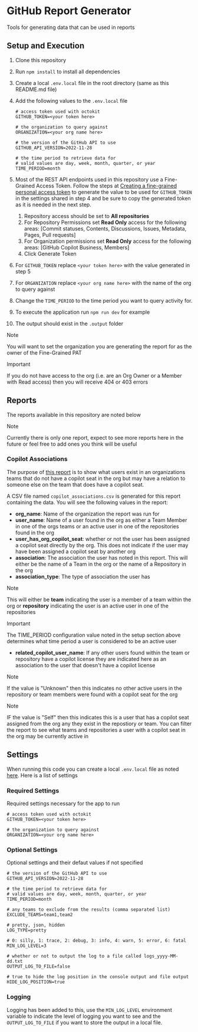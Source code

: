 # GitHub Report Generator

Tools for generating data that can be used in reports

## Setup and Execution

1. Clone this repository
2. Run `npm install` to install all dependencies
3. Create a local `.env.local` file in the root directory (same as this README.md file)
4. Add the following values to the `.env.local` file

    ```
    # access token used with octokit
    GITHUB_TOKEN=<your token here>

    # the organization to query against
    ORGANIZATION=<your org name here>
 
    # the version of the GitHub API to use
    GITHUB_API_VERSION=2022-11-28

    # the time period to retrieve data for 
    # valid values are day, week, month, quarter, or year 
    TIME_PERIOD=month
    ```

5. Most of the REST API endpoints used in this repository use a Fine-Grained Access Token. Follow the steps at [Creating a fine-grained personal access token](https://docs.github.com/en/authentication/keeping-your-account-and-data-secure/managing-your-personal-access-tokens#creating-a-fine-grained-personal-access-token) to generate the value to be used for `GITHUB_TOKEN` in the settings shared in step 4 and be sure to copy the generated token as it is needed in the next step. 

    1. Repository access should be set to **All repositories**
    2. For Repository Permissions set **Read Only** access for the following areas: [Commit statuses, Contents, Discussions, Issues, Metadata, Pages, Pull requests]
    3. For Organization permissions set **Read Only** access for the following areas: [GitHub Copilot Business, Members]
    4. Click Generate Token

6. For `GITHUB_TOKEN` replace `<your token here>` with the value generated in step 5
7. For `ORGANIZATION` replace `<your org name here>` with the name of the org to query against

8. Change the `TIME_PERIOD` to the time period you want to query activity for.
9.  To execute the application run `npm run dev` for example
10. The output should exist in the `.output` folder

> [!NOTE]
> You will want to set the organization you are generating the report for as the owner of the Fine-Grained PAT

> [!IMPORTANT]
> If you do not have access to the org (i.e. are an Org Owner or a Member with Read access) then you will receive 404 or 403 errors

## Reports

The reports available in this repository are noted below

> [!NOTE]
> Currently there is only one report, expect to see more reports here in the future or feel free to add ones you think will be useful

### Copilot Associations

The purpose of [this report](./src/report/copilot-associations-report.ts) is to show what users exist in an organizations teams that do not have a copilot seat in the org but may have a relation to someone else on the team that does have a copilot seat.

A CSV file named `copilot_associations.csv` is generated for this report containing the data. You will see the following values in the report:

* **org_name**: Name of the organization the report was run for
* **user_name**: Name of a user found in the org as either a Team Member in one of the orgs teams or an active user in one of the repositories found in the org
* **user_has_org_copilot_seat**: whether or not the user has been assigned a copilot seat directly by the org. This does not indicate if the user may have been assigned a copilot seat by another org
* **association**: The association the user has noted in this report. This will either be the name of a Team in the org or the name of a Repository in the org
* **association_type**: The type of association the user has 

> [!NOTE]
> This will either be **team** indicating the user is a member of a team within the org or **repository** indicating the user is an active user in one of the repositories

> [!IMPORTANT]
> The TIME_PERIOD configuration value noted in the setup section above determines what time period a user is considered to be an active user

* **related_copilot_user_name**: If any other users found within the team or repository have a copilot license they are indicated here as an association to the user that doesn't have a copilot license
  
> [!NOTE]
> If the value is "Unknown" then this indicates no other active users in the repository or team members were found with a copilot seat for the org

> [!NOTE]
> IF the value is "Self" then this indicates this is a user that has a copilot seat assigned from the org any they exist in the repostiory or team. You can filter the report to see what teams and repositories a user with a copilot seat in the org may be currently active in

## Settings

When running this code you can create a local `.env.local` file as noted [here](#setup-and-execution). Here is a list of settings

### Required Settings

Required settings necessary for the app to run

```
# access token used with octokit
GITHUB_TOKEN=<your token here>

# the organization to query against
ORGANIZATION=<your org name here>
```

### Optional Settings

Optional settings and their defaut values if not specified

```
# the version of the GitHub API to use
GITHUB_API_VERSION=2022-11-28

# the time period to retrieve data for 
# valid values are day, week, month, quarter, or year 
TIME_PERIOD=month

# any teams to exclude from the results (comma separated list)
EXCLUDE_TEAMS=team1,team2

# pretty, json, hidden
LOG_TYPE=pretty

# 0: silly, 1: trace, 2: debug, 3: info, 4: warn, 5: error, 6: fatal
MIN_LOG_LEVEL=3

# whether or not to output the log to a file called logs_yyyy-MM-dd.txt
OUTPUT_LOG_TO_FILE=false

# true to hide the log position in the console output and file output
HIDE_LOG_POSITION=true
```

### Logging

Logging has been added to this, use the `MIN_LOG_LEVEL` environment variable to indicate the level of logging you want to see and the `OUTPUT_LOG_TO_FILE` if you want to store the output in a local file.